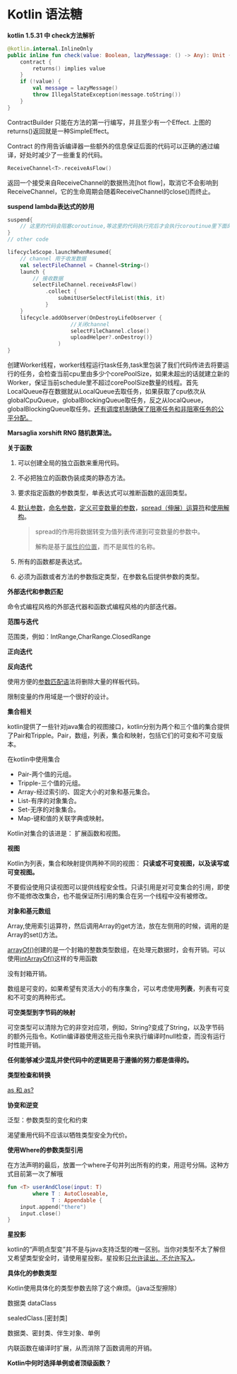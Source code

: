 # Kotlin 语法糖



**kotlin 1.5.31 中 check方法解析** 

```kotlin
@kotlin.internal.InlineOnly
public inline fun check(value: Boolean, lazyMessage: () -> Any): Unit {
    contract {
        returns() implies value
    }
    if (!value) {
        val message = lazyMessage()
        throw IllegalStateException(message.toString())
    }
}
```



ContractBuilder 只能在方法的第一行编写，并且至少有一个Effect. 上图的returns()返回就是一种SimpleEffect。

Contract 的作用告诉编译器一些额外的信息保证后面的代码可以正确的通过编译，好处时减少了一些重复的代码。



```kotlin
ReceiveChannel<T>.receiveAsFlow()
```

返回一个接受来自ReceiveChannel的数据热流[hot flow]，取消它不会影响到ReceiveChannel，它的生命周期会随着ReceiveChannel的close()而终止。

**suspend lambda表达式的妙用**

```kotlin
suspend{
    // 这里的代码会阻塞coroutinue,等这里的代码执行完后才会执行coroutinue里下面的代码(other code).
}
// other code
```



```kotlin
lifecycleScope.launchWhenResumed{
	// channel 用于收发数据
	val selectFileChannel = Channel<String>()
	launch {
		// 接收数据
		selectFileChannel.receiveAsFlow() 
			.collect {  
				submitUserSelectFileList(this, it)
			}
	}
	lifecycle.addObserver(OnDestroyLifeObserver {
	                //关闭channel
	                selectFileChannel.close()
	                uploadHelper?.onDestroy()}
                ) 
}
```



创建Worker线程，worker线程运行task任务,task里包装了我们代码传进去将要运行的任务，会检查当前cpu里由多少个corePoolSize，如果未超出的话就建立新的Worker，保证当前schedule里不超过corePoolSize数量的线程。首先LocalQueue存在数据就从LocalQueue去取任务，如果获取了cpu依次从globalCpuQueue，globalBlockingQueue取任务，反之从localQueue，globalBlockingQueue取任务。<u>还有调度机制确保了阻塞任务和非阻塞任务的公平分配。</u>

**Marsaglia xorshift RNG 随机数算法。**



**关于函数**



1. 可以创建全局的独立函数来重用代码。

2. 不必把独立的函数伪装成类的静态方法。

3. 要求指定函数的参数类型，单表达式可以推断函数的返回类型。

4. <u>默认参数</u>，<u>命名参数</u>，<u>定义可变数量的参数</u>，<u>spread（伸展）运算符</u>和<u>使用解构</u>。

   > spread的作用将数据转变为值列表传递到可变数量的参数中。
   >
   > 解构是基于<u>属性的位置</u>，而不是属性的名称。

5. 所有的函数都是表达式。

6. 必须为函数或者方法的参数指定类型，在参数名后提供参数的类型。





**外部迭代和参数匹配**



命令式编程风格的外部迭代器和函数式编程风格的内部迭代器。

**范围与迭代**

范围类，例如：IntRange,CharRange.ClosedRange<String>

**正向迭代**

**反向迭代**

使用方便的<u>参数匹配语</u>法将删除大量的样板代码。

限制变量的作用域是一个很好的设计。



**集合相关**

kotlin提供了一些针对java集合的视图接口，kotlin分别为两个和三个值的集合提供了Pair和Tripple。Pair，数组，列表，集合和映射，包括它们的可变和不可变版本。

在kotlin中使用集合

- Pair-两个值的元组。
- Tripple-三个值的元组。
- Array-经过索引的、固定大小的对象和基元集合。
- List-有序的对象集合。
- Set-无序的对象集合。
- Map-键和值的关联字典或映射。

Kotlin对集合的该进是： 扩展函数和视图。



**视图**

Kotlin为列表，集合和映射提供两种不同的视图： **只读或不可变视图，以及读写或可变视图。**

不要假设使用只读视图可以提供线程安全性。只读引用是对可变集合的引用，即使你不能修改改集合，也不能保证所引用的集合在另一个线程中没有被修改。



**对象和基元数组**

Array<T>,使用索引运算符，然后调用Array<T>的get方法，放在左侧用的时候，调用的是Array<T>的set()方法。

<u>arrayOf()</u>创建的是一个封箱的整数类型数组，在处理元数据时，会有开销。可以使用<u>intArrayOf()</u>这样的专用函数

没有封箱开销。

数组是可变的，如果希望有灵活大小的有序集合，可以考虑使用**列表**，列表有可变和不可变的两种形式。



**可空类型到字节码的映射**

可空类型可以清除为它的非空对应项，例如，String?变成了String，以及字节码的额外元指令。Kotlin编译器使用这些元指令来执行编译时null检查，而没有运行时性能开销。



**任何能够减少混乱并使代码中的逻辑更易于遵循的努力都是值得的。**



**类型检查和转换**



<u>as 和 as?</u>

**协变和逆变**



泛型：参数类型的变化和约束

渴望重用代码不应该以牺牲类型安全为代价。



**使用Where的参数类型引用**

在方法声明的最后，放置一个where子句并列出所有的约束，用逗号分隔。这种方式目前第一次了解哦

```kotlin
fun <T> userAndClose(input: T)
        where T : AutoCloseable,
              T : Appendable {
    input.append("there")
    input.close()
}
```



**星投影**

kotlin的“声明点型变”并不是与java支持泛型的唯一区别。当你对类型不太了解但又希望类型安全时，请使用星投影。星投影<u>只允许读出，不允许写入</u>。



**具体化的参数类型**

Kotlin使用具体化的类型参数去除了这个麻烦。（java泛型擦除）



数据类 dataClass

sealedClass.[密封类]



数据类、密封类、伴生对象、单例

内联函数在编译时扩展，从而消除了函数调用的开销。



**Kotlin中何时选择单例或者顶级函数？**

